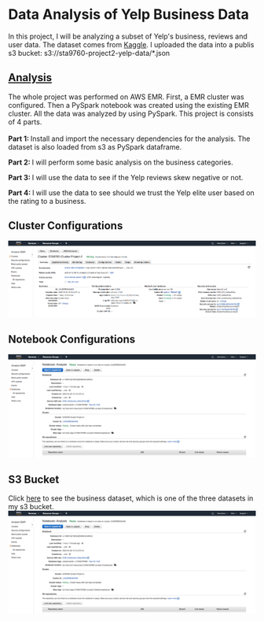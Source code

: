 # Data Analysis of Yelp Business Data

In this project, I will be analyzing a subset of Yelp's business, reviews and user data. The dataset comes from <a href='https://www.kaggle.com/yelp-dataset/yelp-dataset#yelp_academic_dataset_business.json'>Kaggle</a>. I uploaded the data into a publis s3 bucket: s3://sta9760-project2-yelp-data/\*.json

<h2><a href='/Analysis.ipynb'>Analysis</a></h2>
The whole project was performed on AWS EMR. First, a EMR cluster was configured. Then a PySpark notebook was created using the existing EMR cluster. All the data was analyzed by using PySpark.  This project is consists of 4 parts.

<br>
<br>
<Strong>Part 1: </Strong>
Install and import the necessary dependencies for the analysis. The dataset is also loaded from s3 as PySpark dataframe.
<br>

<Strong>Part 2: </Strong>
I will perform some basic analysis on the business categories.
<br>

<Strong>Part 3: </Strong>
I will use the data to see if the Yelp reviews skew negative or not.
<br>

<Strong>Part 4: </Strong>
I will use the data to see should we trust the Yelp elite user based on the rating to a business.
<br>

<h2>Cluster Configurations</h2>
<img src="./assets/cluster_config.png">

<h2>Notebook Configurations</h2>
<img src="./assets/notebook_config.png">

<h2>S3 Bucket</h2>
Click <a href="https://s3.us-east-2.amazonaws.com/sta9760-project2-yelp-data/yelp_academic_dataset_business.json">here</a> to see the business dataset, which is one of the three datasets in my s3 bucket.
<img src="./assets/notebook_config.png">
